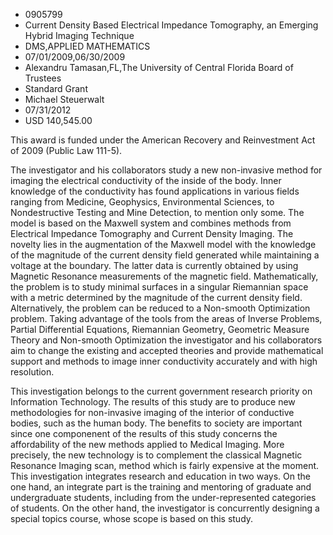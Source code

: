 
* 0905799
* Current Density Based Electrical Impedance Tomography, an Emerging Hybrid Imaging Technique
* DMS,APPLIED MATHEMATICS
* 07/01/2009,06/30/2009
* Alexandru Tamasan,FL,The University of Central Florida Board of Trustees
* Standard Grant
* Michael Steuerwalt
* 07/31/2012
* USD 140,545.00

This award is funded under the American Recovery and Reinvestment Act of 2009
(Public Law 111-5).

The investigator and his collaborators study a new non-invasive method for
imaging the electrical conductivity of the inside of the body. Inner knowledge
of the conductivity has found applications in various fields ranging from
Medicine, Geophysics, Environmental Sciences, to Nondestructive Testing and Mine
Detection, to mention only some. The model is based on the Maxwell system and
combines methods from Electrical Impedance Tomography and Current Density
Imaging. The novelty lies in the augmentation of the Maxwell model with the
knowledge of the magnitude of the current density field generated while
maintaining a voltage at the boundary. The latter data is currently obtained by
using Magnetic Resonance measurements of the magnetic field. Mathematically, the
problem is to study minimal surfaces in a singular Riemannian space with a
metric determined by the magnitude of the current density field. Alternatively,
the problem can be reduced to a Non-smooth Optimization problem. Taking
advantage of the tools from the areas of Inverse Problems, Partial Differential
Equations, Riemannian Geometry, Geometric Measure Theory and Non-smooth
Optimization the investigator and his collaborators aim to change the existing
and accepted theories and provide mathematical support and methods to image
inner conductivity accurately and with high resolution.

This investigation belongs to the current government research priority on
Information Technology. The results of this study are to produce new
methodologies for non-invasive imaging of the interior of conductive bodies,
such as the human body. The benefits to society are important since one
componenent of the results of this study concerns the affordability of the new
methods applied to Medical Imaging. More precisely, the new technology is to
complement the classical Magnetic Resonance Imaging scan, method which is fairly
expensive at the moment. This investigation integrates research and education in
two ways. On the one hand, an integrate part is the training and mentoring of
graduate and undergraduate students, including from the under-represented
categories of students. On the other hand, the investigator is concurrently
designing a special topics course, whose scope is based on this study.
